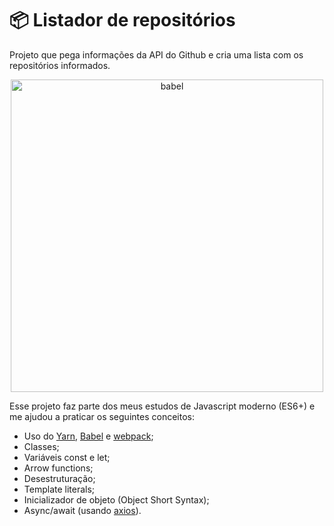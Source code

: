 # 📦 Listador de repositórios
Projeto que pega informações da API do Github e cria uma lista com os repositórios informados.

<p align="center">
  <img alt="babel" src="https://i.imgur.com/gOFseYj.gif" width="500">
</p>

Esse projeto faz parte dos meus estudos de Javascript moderno (ES6+) e me ajudou a praticar os seguintes conceitos:
- Uso do [Yarn](https://github.com/yarnpkg/yarn), [Babel](https://github.com/babel/babel) e [webpack](https://github.com/webpack/webpack);
- Classes;
- Variáveis const e let;
- Arrow functions;
- Desestruturação;
- Template literals;
- Inicializador de objeto (Object Short Syntax);
- Async/await (usando [axios](https://github.com/axios/axios)).